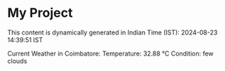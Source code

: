 # My Project

This content is dynamically generated in Indian Time (IST): 2024-08-23 14:39:51 IST


Current Weather in Coimbatore:
Temperature: 32.88 °C
Condition: few clouds
